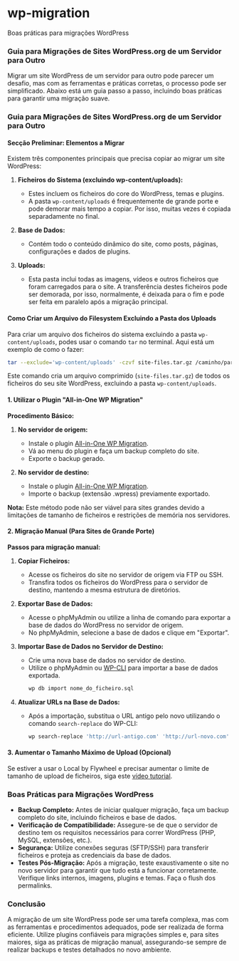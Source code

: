 # wp-migration
Boas práticas para migrações WordPress

### Guia para Migrações de Sites WordPress.org de um Servidor para Outro

Migrar um site WordPress de um servidor para outro pode parecer um desafio, mas com as ferramentas e práticas corretas, o processo pode ser simplificado. Abaixo está um guia passo a passo, incluindo boas práticas para garantir uma migração suave.

### Guia para Migrações de Sites WordPress.org de um Servidor para Outro

#### Secção Preliminar: Elementos a Migrar

Existem três componentes principais que precisa copiar ao migrar um site WordPress:

1. **Ficheiros do Sistema (excluindo wp-content/uploads):**
   - Estes incluem os ficheiros do core do WordPress, temas e plugins.
   - A pasta `wp-content/uploads` é frequentemente de grande porte e pode demorar mais tempo a copiar. Por isso, muitas vezes é copiada separadamente no final.

2. **Base de Dados:**
   - Contém todo o conteúdo dinâmico do site, como posts, páginas, configurações e dados de plugins.

3. **Uploads:**
   - Esta pasta inclui todas as imagens, vídeos e outros ficheiros que foram carregados para o site. A transferência destes ficheiros pode ser demorada, por isso, normalmente, é deixada para o fim e pode ser feita em paralelo após a migração principal.

#### Como Criar um Arquivo do Filesystem Excluindo a Pasta dos Uploads

Para criar um arquivo dos ficheiros do sistema excluindo a pasta `wp-content/uploads`, podes usar o comando `tar` no terminal. Aqui está um exemplo de como o fazer:

```sh
tar --exclude='wp-content/uploads' -czvf site-files.tar.gz /caminho/para/site
```

Este comando cria um arquivo comprimido (`site-files.tar.gz`) de todos os ficheiros do seu site WordPress, excluindo a pasta `wp-content/uploads`.

#### 1. Utilizar o Plugin "All-in-One WP Migration"

**Procedimento Básico:**
1. **No servidor de origem:**
   - Instale o plugin [All-in-One WP Migration](https://wordpress.org/plugins/all-in-one-wp-migration/).
   - Vá ao menu do plugin e faça um backup completo do site.
   - Exporte o backup gerado.

2. **No servidor de destino:**
   - Instale o plugin [All-in-One WP Migration](https://wordpress.org/plugins/all-in-one-wp-migration/).
   - Importe o backup (extensão .wpress) previamente exportado.

**Nota:** Este método pode não ser viável para sites grandes devido a limitações de tamanho de ficheiros e restrições de memória nos servidores. 

#### 2. Migração Manual (Para Sites de Grande Porte)

**Passos para migração manual:**

1. **Copiar Ficheiros:**
   - Acesse os ficheiros do site no servidor de origem via FTP ou SSH.
   - Transfira todos os ficheiros do WordPress para o servidor de destino, mantendo a mesma estrutura de diretórios.

2. **Exportar Base de Dados:**
   - Acesse o phpMyAdmin ou utilize a linha de comando para exportar a base de dados do WordPress no servidor de origem.
   - No phpMyAdmin, selecione a base de dados e clique em "Exportar".

3. **Importar Base de Dados no Servidor de Destino:**
   - Crie uma nova base de dados no servidor de destino.
   - Utilize o phpMyAdmin ou [WP-CLI](https://wp-cli.org/) para importar a base de dados exportada.
     ```sh
     wp db import nome_do_ficheiro.sql
     ```

4. **Atualizar URLs na Base de Dados:**
   - Após a importação, substitua o URL antigo pelo novo utilizando o comando `search-replace` do WP-CLI:
     ```sh
     wp search-replace 'http://url-antigo.com' 'http://url-novo.com' --skip-columns=guid
     ```

#### 3. Aumentar o Tamanho Máximo de Upload (Opcional)

Se estiver a usar o Local by Flywheel e precisar aumentar o limite de tamanho de upload de ficheiros, siga este [vídeo tutorial](https://sharing.clickup.com/clip/p/t24463362/a48d624b-e70f-453b-8d45-74321ff35883/screen-recording-2024-05-24-16:47.webm).

### Boas Práticas para Migrações WordPress

- **Backup Completo:** Antes de iniciar qualquer migração, faça um backup completo do site, incluindo ficheiros e base de dados.
- **Verificação de Compatibilidade:** Assegure-se de que o servidor de destino tem os requisitos necessários para correr WordPress (PHP, MySQL, extensões, etc.).
- **Segurança:** Utilize conexões seguras (SFTP/SSH) para transferir ficheiros e proteja as credenciais da base de dados.
- **Testes Pós-Migração:** Após a migração, teste exaustivamente o site no novo servidor para garantir que tudo está a funcionar corretamente. Verifique links internos, imagens, plugins e temas. Faça o flush dos permalinks.

### Conclusão

A migração de um site WordPress pode ser uma tarefa complexa, mas com as ferramentas e procedimentos adequados, pode ser realizada de forma eficiente. Utilize plugins confiáveis para migrações simples e, para sites maiores, siga as práticas de migração manual, assegurando-se sempre de realizar backups e testes detalhados no novo ambiente.